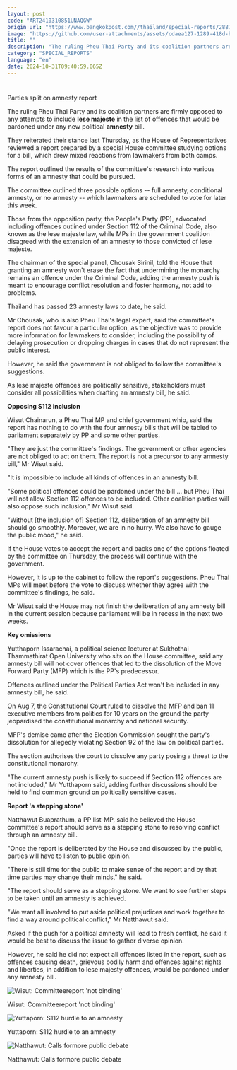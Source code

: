 ```yaml
---
layout: post
code: "ART2410310851UNAQGW"
origin_url: "https://www.bangkokpost.com//thailand/special-reports/2887132/parties-split-on-amnesty-report"
image: "https://github.com/user-attachments/assets/cdaea127-1289-418d-b51f-b2692b2ef442"
title: ""
description: "The ruling Pheu Thai Party and its coalition partners are firmly opposed to any attempts to include  lese majeste  in the list of offences that would be pardoned under any new political  amnesty  bill."
category: "SPECIAL_REPORTS"
language: "en"
date: 2024-10-31T09:40:59.065Z
---
```


# 

Parties split on amnesty report

The ruling Pheu Thai Party and its coalition partners are firmly opposed to any attempts to include **lese majeste** in the list of offences that would be pardoned under any new political **amnesty** bill.

They reiterated their stance last Thursday, as the House of Representatives reviewed a report prepared by a special House committee studying options for a bill, which drew mixed reactions from lawmakers from both camps.

The report outlined the results of the committee's research into various forms of an amnesty that could be pursued.

The committee outlined three possible options -- full amnesty, conditional amnesty, or no amnesty -- which lawmakers are scheduled to vote for later this week.

Those from the opposition party, the People's Party (PP), advocated including offences outlined under Section 112 of the Criminal Code, also known as the lese majeste law, while MPs in the government coalition disagreed with the extension of an amnesty to those convicted of lese majeste.

The chairman of the special panel, Chousak Sirinil, told the House that granting an amnesty won't erase the fact that undermining the monarchy remains an offence under the Criminal Code, adding the amnesty push is meant to encourage conflict resolution and foster harmony, not add to problems.

Thailand has passed 23 amnesty laws to date, he said.

Mr Chousak, who is also Pheu Thai's legal expert, said the committee's report does not favour a particular option, as the objective was to provide more information for lawmakers to consider, including the possibility of delaying prosecution or dropping charges in cases that do not represent the public interest.

However, he said the government is not obliged to follow the committee's suggestions.

As lese majeste offences are politically sensitive, stakeholders must consider all possibilities when drafting an amnesty bill, he said.

**Opposing S112 inclusion**

Wisut Chainarun, a Pheu Thai MP and chief government whip, said the report has nothing to do with the four amnesty bills that will be tabled to parliament separately by PP and some other parties.

"They are just the committee's findings. The government or other agencies are not obliged to act on them. The report is not a precursor to any amnesty bill," Mr Wisut said.

"It is impossible to include all kinds of offences in an amnesty bill.

"Some political offences could be pardoned under the bill ... but Pheu Thai will not allow Section 112 offences to be included. Other coalition parties will also oppose such inclusion," Mr Wisut said.

"Without \[the inclusion of\] Section 112, deliberation of an amnesty bill should go smoothly. Moreover, we are in no hurry. We also have to gauge the public mood," he said.

If the House votes to accept the report and backs one of the options floated by the committee on Thursday, the process will continue with the government.

However, it is up to the cabinet to follow the report's suggestions. Pheu Thai MPs will meet before the vote to discuss whether they agree with the committee's findings, he said.

Mr Wisut said the House may not finish the deliberation of any amnesty bill in the current session because parliament will be in recess in the next two weeks.

**Key omissions**

Yutthaporn Issarachai, a political science lecturer at Sukhothai Thammathirat Open University who sits on the House committee, said any amnesty bill will not cover offences that led to the dissolution of the Move Forward Party (MFP) which is the PP's predecessor.

Offences outlined under the Political Parties Act won't be included in any amnesty bill, he said.

On Aug 7, the Constitutional Court ruled to dissolve the MFP and ban 11 executive members from politics for 10 years on the ground the party jeopardised the constitutional monarchy and national security.

MFP's demise came after the Election Commission sought the party's dissolution for allegedly violating Section 92 of the law on political parties.

The section authorises the court to dissolve any party posing a threat to the constitutional monarchy.

"The current amnesty push is likely to succeed if Section 112 offences are not included," Mr Yutthaporn said, adding further discussions should be held to find common ground on politically sensitive cases.

**Report 'a stepping stone'**

Natthawut Buaprathum, a PP list-MP, said he believed the House committee's report should serve as a stepping stone to resolving conflict through an amnesty bill.

"Once the report is deliberated by the House and discussed by the public, parties will have to listen to public opinion.

"There is still time for the public to make sense of the report and by that time parties may change their minds," he said.

"The report should serve as a stepping stone. We want to see further steps to be taken until an amnesty is achieved.

"We want all involved to put aside political prejudices and work together to find a way around political conflict," Mr Natthawut said.

Asked if the push for a political amnesty will lead to fresh conflict, he said it would be best to discuss the issue to gather diverse opinion.

However, he said he did not expect all offences listed in the report, such as offences causing death, grievous bodily harm and offences against rights and liberties, in addition to lese majesty offences, would be pardoned under any amnesty bill.

![Wisut: Committeereport 'not binding'](https://github.com/user-attachments/assets/51db0dbc-0ee1-4eca-aa28-f13c3e6cec50)

Wisut: Committeereport 'not binding'

![Yuttaporn: S112 hurdle to an amnesty](https://github.com/user-attachments/assets/edbc4ee3-a03b-4340-bbfb-d65dbd14a65a)

Yuttaporn: S112 hurdle to an amnesty

![Natthawut: Calls formore public debate](https://static.bangkokpost.com/media/content/dcx/2024/10/21/5314517.jpg)

Natthawut: Calls formore public debate